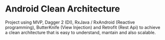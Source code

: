 # Android Clean Architecture

Project using MVP, Dagger 2 (DI), RxJava / RxAndroid (Reactive programming), ButterKnife (View Injection) and Retrofit (Rest Api) 
to achieve a clean architecture that is easy to understand, mantain and also scalable.

